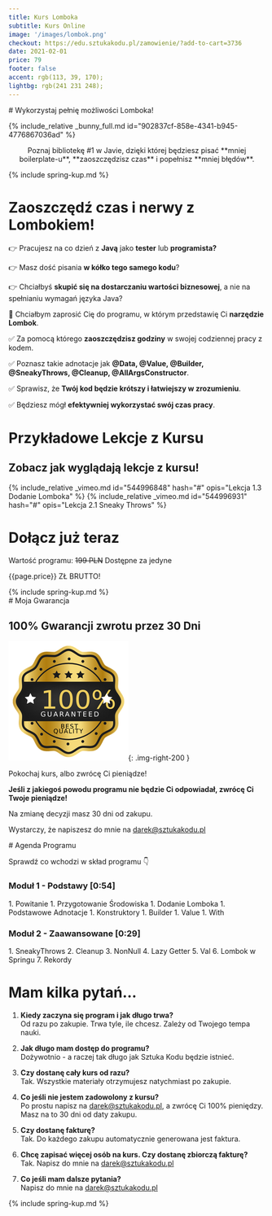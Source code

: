```yaml
---
title: Kurs Lomboka
subtitle: Kurs Online
image: '/images/lombok.png'
checkout: https://edu.sztukakodu.pl/zamowienie/?add-to-cart=3736
date: 2021-02-01
price: 79
footer: false
accent: rgb(113, 39, 170);
lightbg: rgb(241 231 248);
---
```


<div class="full-width" markdown="1" style="background: {{page.lightbg}}">
<div class="project-content" markdown="1">
# Wykorzystaj pełnię możliwości <span style="color: {{page.accent}}">Lomboka</span>!

{% include_relative _bunny_full.md id="902837cf-858e-4341-b945-4776867036ad" %}

<div style="text-align: center; margin-top: 1em" markdown="1">
Poznaj bibliotekę #1 w Javie, dzięki której będziesz pisać **mniej boilerplate-u**, **zaoszczędzisz czas** i popełnisz **mniej błędów**.
</div>

{% include spring-kup.md %}

</div>
</div>

# Zaoszczędź czas i nerwy z Lombokiem!


👉 Pracujesz na co dzień z **Javą** jako **tester** lub **programista?**

👉 Masz dość pisania **w kółko tego samego kodu**?

👉 Chciałbyś **skupić się na dostarczaniu wartości biznesowej**, a nie na spełnianiu wymagań języka Java?

🥳 Chciałbym zaprosić Cię do programu, w którym przedstawię Ci **narzędzie Lombok**.

✅ Za pomocą którego **zaoszczędzisz godziny** w swojej codziennej pracy z kodem.

✅ Poznasz takie adnotacje jak **@Data, @Value, @Builder, @SneakyThrows, @Cleanup, @AllArgsConstructor**.

✅ Sprawisz, że **Twój kod będzie krótszy i łatwiejszy w zrozumieniu**.

✅ Będziesz mógł **efektywniej wykorzystać swój czas pracy**.

<div class="full-width" style="background: {{page.lightbg}}">
<div class="project-content wider" markdown="1">
<h1 class="landing-title">Przykładowe Lekcje z Kursu</h1>
<h2 class="landing-subtitle">Zobacz jak wyglądają lekcje z kursu!</h2>


<div class="landing__grid">

{% include_relative _vimeo.md id="544996848" hash="#" opis="Lekcja 1.3 Dodanie Lomboka" %}
{% include_relative _vimeo.md id="544996931" hash="#" opis="Lekcja 2.1 Sneaky Throws" %}
</div>

</div>
</div>

# Dołącz już teraz

<div class="center" markdown="1">
Wartość programu:
<strike class="price-red">199 PLN</strike>
Dostępne za jedyne
<p class="price-green">{{page.price}} ZŁ BRUTTO!</p>
{% include spring-kup.md %}
</div>


<div class="full-width" style="background: {{page.lightbg}}">
<div class="project-content" markdown="1">
# Moja Gwarancja

## 100% Gwarancji zwrotu przez 30 Dni

![gwarancja](/images/gwarancja.png){: .img-right-200 }

Pokochaj kurs, albo zwrócę Ci pieniądze!

**Jeśli z jakiegoś powodu programu nie będzie Ci odpowiadał, zwrócę Ci Twoje pieniądze!**

Na zmianę decyzji masz 30 dni od zakupu.

Wystarczy, że napiszesz do mnie na darek@sztukakodu.pl
</div>
</div>


<div class="full-width dark">
<div class="project-content" markdown="1">
# Agenda Programu

<p class="center">Sprawdź co wchodzi w skład programu 👇</p>

<div class="landing__grid" style="justify-content: flex-start;">

<div class="grid__box__2" markdown="1">
<h3>Moduł 1 - Podstawy [0:54]</h3>
1. Powitanie
1. Przygotowanie Środowiska
1. Dodanie Lomboka
1. Podstawowe Adnotacje
1. Konstruktory
1. Builder
1. Value
1. With
</div>

<div class="grid__box__2" markdown="1">
<h3>Moduł 2 - Zaawansowane [0:29]</h3>
1. SneakyThrows
2. Cleanup
3. NonNull
4. Lazy Getter
5. Val
6. Lombok w Springu
7. Rekordy
</div>

</div>

</div>
</div>


<div class="full-width" style="background: {{page.lightbg}}">
<div class="project-content" markdown="1">

# Mam kilka pytań...

1. **Kiedy zaczyna się program i jak długo trwa?**  
Od razu po zakupie. Trwa tyle, ile chcesz. Zależy od Twojego tempa nauki.

2. **Jak długo mam dostęp do programu?**  
Dożywotnio - a raczej tak długo jak Sztuka Kodu będzie istnieć.

3. **Czy dostanę cały kurs od razu?**  
Tak. Wszystkie materiały otrzymujesz natychmiast po zakupie.

4. **Co jeśli nie jestem zadowolony z kursu?**  
Po prostu napisz na darek@sztukakodu.pl, a zwrócę Ci 100% pieniędzy. Masz na to 30 dni od daty zakupu.

5. **Czy dostanę fakturę?**  
Tak. Do każdego zakupu automatycznie generowana jest faktura.

6. **Chcę zapisać więcej osób na kurs. Czy dostanę zbiorczą fakturę?**  
Tak. Napisz do mnie na darek@sztukakodu.pl

7. **Co jeśli mam dalsze pytania?**  
Napisz do mnie na darek@sztukakodu.pl

{% include spring-kup.md %}

</div>
</div>
